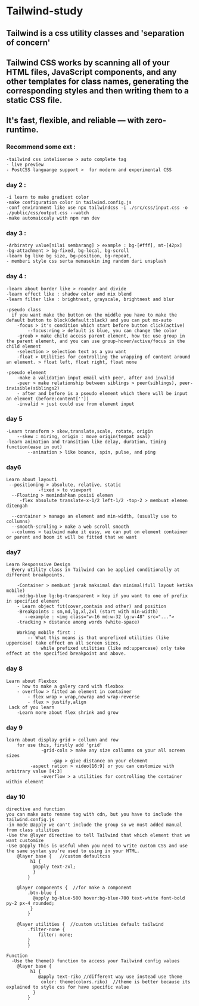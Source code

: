 # Tailwind-study

## **Tailwind is a css utility classes and 'separation of concern'**

## Tailwind CSS works by scanning all of your HTML files, JavaScript components, and any other templates for class names, generating the corresponding styles and then writing them to a static CSS file.

## It's fast, flexible, and reliable — with zero-runtime.

 ### Recommend some ext : 
	-tailwind css intelisense > auto complete tag
	- live preview
	- PostCSS languange support >  for modern and experimental CSS

 ### day 2 : 
  	-i learn to make gradient color
	-make configuration color in tailwind.config.js
	-conf environment like use npx tailwindcss -i ./src/css/input.css -o ./public/css/output.css --watch
	-make automaiccaly with npm run dev

### day 3 : 
	-Arbiratry value[nilai sembarang] > example : bg-[#fff], mt-[42px]
	-bg-attachment > bg-fixed, bg-local, bg-scroll
	-learn bg like bg size, bg-position, bg-repeat,  
	- memberi style css serta memasukin img random dari unsplash

### day 4 : 
	-learn about border like > rounder and divide
	-learn effect like : shadow color and mix blend
	-learn filter like : brightnest, grayscale, brightnest and blur

	-pseudo class
	  if you want make the button on the middle you have to make the default button to block(default:black) and you can put mx-auto
		-focus > it's condition which start before button click(active)
			--focus:ring > default is blue, you can change the color
		-groub > make child access parent element, how to: use group in the parent element, and you can use group-hover/active/focus in the child element
		-selection > selection text as a you want
		-float > Utilities for controlling the wrapping of content around an element. > float left, float right, float none

	-pseudo element
		-make a validation input email with peer, after and invalid
		-peer > make relationship between siblings > peer(siblings), peer-invisible(siblings2)
		- after and before is a pseudo element which there will be input an element (before:content[''])
		-invalid > just could use from element input 

### day 5 
	-Learn transform > skew,translate,scale, rotate, origin
 		--skew : miring, origin : move origin(tempat asal)
   	-learn animation and transition like delay, duration, timing function(ease in out)
    		--animation > like bounce, spin, pulse, and ping
### day6 
    Learn about layout1 
	 --positioning > absolute, relative, static
				-fixed > to viewport
	  --Floating > memindahkan posisi elemen
		 -flex absolute translate-x-1/2 left-1/2 -top-2 > membuat elemen ditengah

	  --container > manage an element and min-width, (usually use to collumns)
	  --smooth-scroling > make a web scroll smooth
	  --columns > tailwind make it easy, we can put on element container or parent and boom it will be fitted that we want

### day7
	Learn Responssive Design
	  Every utility class in Tailwind can be applied conditionally at different breakpoints.

		-Container > membuat jarak maksimal dan minimal(full layout ketika mobile)
		-md:bg-blue lg:bg-transparent > key if you want to one of prefix in specified element
		- Learn object fit(cover,contain and other) and position
		-Breakpoints : sm,md,lg,xl,2xl (start with min-width)
		   --example : <img class="w-16 md:w-32 lg:w-48" src="...">
		-tracking > distance among words (white-space)
		
		Working mobile first : 
			-- What this means is that unprefixed utilities (like uppercase) take effect on all screen sizes,
				 while prefixed utilities (like md:uppercase) only take effect at the specified breakpoint and above.


### day 8
	Learn about Flexbox
 		- how to make a galery card with flexbox
   		- overflow > fitted an element in container
     		- flex wrap > wrap,nowrap and wrap-reverse
       		- flex > justify,align
	 Lack of you learn
  		-Learn more about flex shrink and grow

### day 9
	learn about display grid > collumn and row
 		for use this, firstly add 'grid'
        	     -grid-cols > make any size collumns on your all screen sizes
              	     -gap > give distance on your element
		     -aspect ration > video[16:9] or you can customize with arbitrary value [4:3]
       		     -overflow > a utilities for controlling the container within element

### day 10 
	directive and function
	you can make auto rename tag with cdn, but you have to include the tailwind.config.js
	-in mode @apply we can't include the group so we must added manual from class utilities
	-Use the @layer directive to tell Tailwind that which element that we want customize
	-Use @apply This is useful when you need to write custom CSS and use the same syntax you’re used to using in your HTML.
		@layer base {	//custom defaultcss
 			 h1 {
  			  @apply text-2xl;
			  }
			}

		@layer components {  //for make a component
  			.btn-blue {
  			  @apply bg-blue-500 hover:bg-blue-700 text-white font-bold py-2 px-4 rounded;
 			 }
			}

		@layer utilities {  //custom utilities default tailwind
		  	.filter-none {
			    filter: none;
  			}
 			}

	Function
	  -Use the theme() function to access your Tailwind config values 
		@layer base {
 			 h1 {
				@apply text-riko //different way use instead use theme
   				 color: theme(colors.riko)	//theme is better because its explained to style css for have specific value
  			  }
			}
	 	
		
	

 
